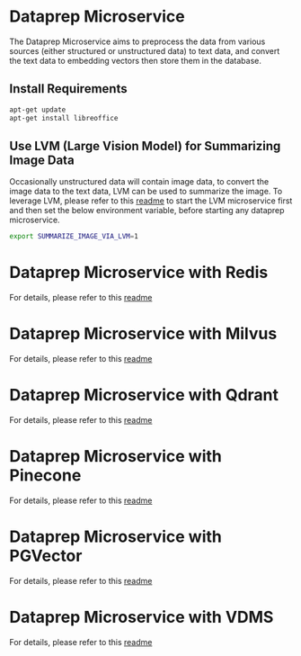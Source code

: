 # Dataprep Microservice

The Dataprep Microservice aims to preprocess the data from various sources (either structured or unstructured data) to text data, and convert the text data to embedding vectors then store them in the database.

## Install Requirements

```bash
apt-get update
apt-get install libreoffice
```

## Use LVM (Large Vision Model) for Summarizing Image Data

Occasionally unstructured data will contain image data, to convert the image data to the text data, LVM can be used to summarize the image. To leverage LVM, please refer to this [readme](../lvms/README.md) to start the LVM microservice first and then set the below environment variable, before starting any dataprep microservice.

```bash
export SUMMARIZE_IMAGE_VIA_LVM=1
```

# Dataprep Microservice with Redis

For details, please refer to this [readme](redis/README.md)

# Dataprep Microservice with Milvus

For details, please refer to this [readme](milvus/README.md)

# Dataprep Microservice with Qdrant

For details, please refer to this [readme](qdrant/README.md)

# Dataprep Microservice with Pinecone

For details, please refer to this [readme](pinecone/README.md)

# Dataprep Microservice with PGVector

For details, please refer to this [readme](pgvector/README.md)

# Dataprep Microservice with VDMS

For details, please refer to this [readme](vdms/README.md)
